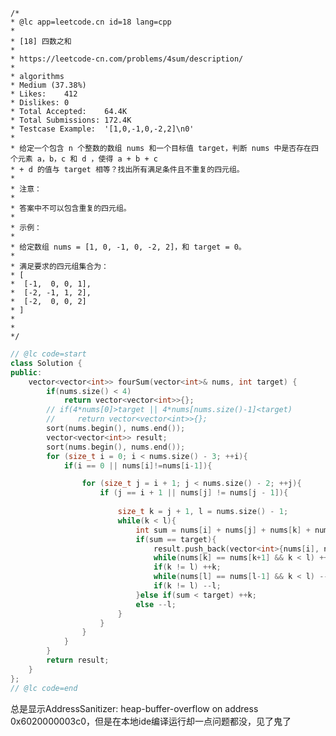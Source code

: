     /*
    * @lc app=leetcode.cn id=18 lang=cpp
    *
    * [18] 四数之和
    *
    * https://leetcode-cn.com/problems/4sum/description/
    *
    * algorithms
    * Medium (37.38%)
    * Likes:    412
    * Dislikes: 0
    * Total Accepted:    64.4K
    * Total Submissions: 172.4K
    * Testcase Example:  '[1,0,-1,0,-2,2]\n0'
    *
    * 给定一个包含 n 个整数的数组 nums 和一个目标值 target，判断 nums 中是否存在四个元素 a，b，c 和 d ，使得 a + b + c
    * + d 的值与 target 相等？找出所有满足条件且不重复的四元组。
    * 
    * 注意：
    * 
    * 答案中不可以包含重复的四元组。
    * 
    * 示例：
    * 
    * 给定数组 nums = [1, 0, -1, 0, -2, 2]，和 target = 0。
    * 
    * 满足要求的四元组集合为：
    * [
    * ⁠ [-1,  0, 0, 1],
    * ⁠ [-2, -1, 1, 2],
    * ⁠ [-2,  0, 0, 2]
    * ]
    * 
    * 
    */
```C++
// @lc code=start
class Solution {
public:
    vector<vector<int>> fourSum(vector<int>& nums, int target) {
        if(nums.size() < 4)
            return vector<vector<int>>{};
        // if(4*nums[0]>target || 4*nums[nums.size()-1]<target)
        //     return vector<vector<int>>{};
        sort(nums.begin(), nums.end());
        vector<vector<int>> result;
        sort(nums.begin(), nums.end());
        for (size_t i = 0; i < nums.size() - 3; ++i){
            if(i == 0 || nums[i]!=nums[i-1]){

                for (size_t j = i + 1; j < nums.size() - 2; ++j){
                    if (j == i + 1 || nums[j] != nums[j - 1]){
                        
                        size_t k = j + 1, l = nums.size() - 1;
                        while(k < l){
                            int sum = nums[i] + nums[j] + nums[k] + nums[l];
                            if(sum == target){
                                result.push_back(vector<int>{nums[i], nums[j], nums[k], nums[l]});
                                while(nums[k] == nums[k+1] && k < l) ++k;
                                if(k != l) ++k;
                                while(nums[l] == nums[l-1] && k < l) --l;
                                if(k != l) --l;
                            }else if(sum < target) ++k;
                            else --l;
                        }
                    }
                }
            }
        }
        return result;
    }
};
// @lc code=end
```
总是显示AddressSanitizer: heap-buffer-overflow on address 0x6020000003c0，但是在本地ide编译运行却一点问题都没，见了鬼了